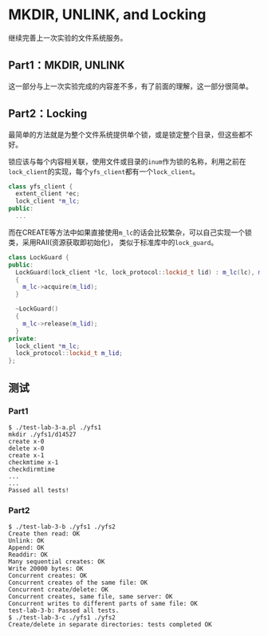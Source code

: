 # MKDIR, UNLINK, and Locking
继续完善上一次实验的文件系统服务。

## Part1：MKDIR, UNLINK
这一部分与上一次实验完成的内容差不多，有了前面的理解，这一部分很简单。


## Part2：Locking
最简单的方法就是为整个文件系统提供单个锁，或是锁定整个目录，但这些都不好。

锁应该与每个内容相关联，使用文件或目录的`inum`作为锁的名称，利用之前在`lock_client`的实现，每个`yfs_client`都有一个`lock_client`。
```cpp
class yfs_client {
  extent_client *ec;
  lock_client *m_lc;
public:
  ...
```


而在CREATE等方法中如果直接使用`m_lc`的话会比较繁杂，可以自己实现一个锁类，采用RAII(资源获取即初始化)，
类似于标准库中的`lock_guard`。
```cpp
class LockGuard {
public:
  LockGuard(lock_client *lc, lock_protocol::lockid_t lid) : m_lc(lc), m_lid(lid)
  {
    m_lc->acquire(m_lid);
  }

  ~LockGuard()
  {
    m_lc->release(m_lid);
  }
private:
  lock_client *m_lc;
  lock_protocol::lockid_t m_lid;
};
```


## 测试
### Part1
```shell
$ ./test-lab-3-a.pl ./yfs1
mkdir ./yfs1/d14527
create x-0
delete x-0
create x-1
checkmtime x-1
checkdirmtime
...
...
Passed all tests!
```
### Part2
```shell
$ ./test-lab-3-b ./yfs1 ./yfs2
Create then read: OK
Unlink: OK
Append: OK
Readdir: OK
Many sequential creates: OK
Write 20000 bytes: OK
Concurrent creates: OK
Concurrent creates of the same file: OK
Concurrent create/delete: OK
Concurrent creates, same file, same server: OK
Concurrent writes to different parts of same file: OK
test-lab-3-b: Passed all tests.
$ ./test-lab-3-c ./yfs1 ./yfs2
Create/delete in separate directories: tests completed OK
```